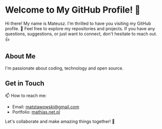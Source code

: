 # Welcome to My GitHub Profile! 👋

Hi there! My name is Mateusz. I'm thrilled to have you visiting my GitHub profile. 🚀 Feel free to explore my repositories and projects. If you have any questions, suggestions, or just want to connect, don't hesitate to reach out. 👍

## About Me

I'm passionate about coding, technology and open source. 

## Get in Touch

📫 How to reach me:
- Email: [matstawowski@gmail.com](mailto:matstawowski@gmail.com)
- Portfolio: [mathias.net.pl](https://mathias.net.pl)

Let's collaborate and make amazing things together! 🌟


<!--
**Mathias007/Mathias007** is a ✨ _special_ ✨ repository because its `README.md` (this file) appears on your GitHub profile.

Here are some ideas to get you started:

- 🔭 I’m currently working on ...
- 🌱 I’m currently learning ...
- 👯 I’m looking to collaborate on ...
- 🤔 I’m looking for help with ...
- 💬 Ask me about ...
- 📫 How to reach me: ...
- 😄 Pronouns: ...
- ⚡ Fun fact: ...
-->

